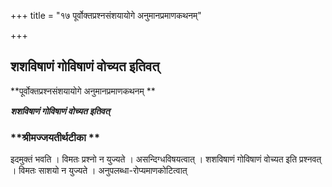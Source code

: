 +++
title = "१७ पूर्वोक्तप्रश्नसंशयायोगे अनुमानप्रमाणकथनम्"

+++


## शशविषाणं गोविषाणं वोच्यत इतिवत्

**पूर्वोक्तप्रश्नसंशयायोगे अनुमानप्रमाणकथनम् **

***शशविषाणं गोविषाणं वोच्यत इतिवत्***

### **श्रीमज्जयतीर्थटीका **

इदमुक्तं भवति । विमतः प्रश्नो न युज्यते । असन्दिग्धविषयत्वात् । शशविषाणं गोविषाणं वोच्यत इति प्रश्नवत् । विमतः साशयो न युज्यते । अनुपलब्धा-रोप्यमाणकोटित्वात्

